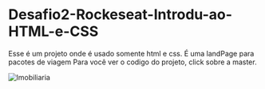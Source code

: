 # Desafio2-Rockeseat-Introdu-ao-HTML-e-CSS
Esse é um projeto onde é usado somente html e css. É uma landPage para pacotes de viagem Para você ver o codigo do projeto, click sobre a master.

![Imobiliaria](https://user-images.githubusercontent.com/58272413/215290460-a96b8227-34e1-4d36-ade9-7d048c76bad4.png)
